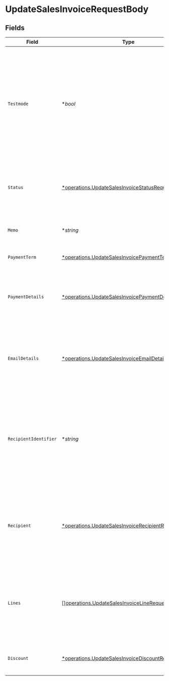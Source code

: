 # UpdateSalesInvoiceRequestBody


## Fields

| Field                                                                                                                                                                                                                                                                                                | Type                                                                                                                                                                                                                                                                                                 | Required                                                                                                                                                                                                                                                                                             | Description                                                                                                                                                                                                                                                                                          | Example                                                                                                                                                                                                                                                                                              |
| ---------------------------------------------------------------------------------------------------------------------------------------------------------------------------------------------------------------------------------------------------------------------------------------------------- | ---------------------------------------------------------------------------------------------------------------------------------------------------------------------------------------------------------------------------------------------------------------------------------------------------- | ---------------------------------------------------------------------------------------------------------------------------------------------------------------------------------------------------------------------------------------------------------------------------------------------------- | ---------------------------------------------------------------------------------------------------------------------------------------------------------------------------------------------------------------------------------------------------------------------------------------------------- | ---------------------------------------------------------------------------------------------------------------------------------------------------------------------------------------------------------------------------------------------------------------------------------------------------- |
| `Testmode`                                                                                                                                                                                                                                                                                           | **bool*                                                                                                                                                                                                                                                                                              | :heavy_minus_sign:                                                                                                                                                                                                                                                                                   | Most API credentials are specifically created for either live mode or test mode. For organization-level credentials<br/>such as OAuth access tokens, you can enable test mode by setting `testmode` to `true`.<br/><br/>Test entities cannot be retrieved when the endpoint is set to live mode, and vice versa. | false                                                                                                                                                                                                                                                                                                |
| `Status`                                                                                                                                                                                                                                                                                             | [*operations.UpdateSalesInvoiceStatusRequest](../../models/operations/updatesalesinvoicestatusrequest.md)                                                                                                                                                                                            | :heavy_minus_sign:                                                                                                                                                                                                                                                                                   | The status for the invoice to end up in.<br/><br/>Dependent parameters: `paymentDetails` for `paid`, `emailDetails` for `issued` and `paid`.                                                                                                                                                         | paid                                                                                                                                                                                                                                                                                                 |
| `Memo`                                                                                                                                                                                                                                                                                               | **string*                                                                                                                                                                                                                                                                                            | :heavy_minus_sign:                                                                                                                                                                                                                                                                                   | A free-form memo you can set on the invoice, and will be shown on the invoice PDF.                                                                                                                                                                                                                   | An updated memo!                                                                                                                                                                                                                                                                                     |
| `PaymentTerm`                                                                                                                                                                                                                                                                                        | [*operations.UpdateSalesInvoicePaymentTermRequest](../../models/operations/updatesalesinvoicepaymenttermrequest.md)                                                                                                                                                                                  | :heavy_minus_sign:                                                                                                                                                                                                                                                                                   | The payment term to be set on the invoice.                                                                                                                                                                                                                                                           | 30 days                                                                                                                                                                                                                                                                                              |
| `PaymentDetails`                                                                                                                                                                                                                                                                                     | [*operations.UpdateSalesInvoicePaymentDetailsRequest](../../models/operations/updatesalesinvoicepaymentdetailsrequest.md)                                                                                                                                                                            | :heavy_minus_sign:                                                                                                                                                                                                                                                                                   | Used when setting an invoice to status of `paid`, and will store a payment that fully pays the invoice with the<br/>provided details. Required for `paid` status.                                                                                                                                    |                                                                                                                                                                                                                                                                                                      |
| `EmailDetails`                                                                                                                                                                                                                                                                                       | [*operations.UpdateSalesInvoiceEmailDetailsRequest](../../models/operations/updatesalesinvoiceemaildetailsrequest.md)                                                                                                                                                                                | :heavy_minus_sign:                                                                                                                                                                                                                                                                                   | Used when setting an invoice to status of either `issued` or `paid`. Will be used to issue the invoice to the<br/>recipient with the provided `subject` and `body`. Required for `issued` status.                                                                                                    |                                                                                                                                                                                                                                                                                                      |
| `RecipientIdentifier`                                                                                                                                                                                                                                                                                | **string*                                                                                                                                                                                                                                                                                            | :heavy_minus_sign:                                                                                                                                                                                                                                                                                   | An identifier tied to the recipient data. This should be a unique value based on data your system contains,<br/>so that both you and us know who we're referring to. It is a value you provide to us so that recipient management<br/>is not required to send a first invoice to a recipient.        | customer-xyz-0123                                                                                                                                                                                                                                                                                    |
| `Recipient`                                                                                                                                                                                                                                                                                          | [*operations.UpdateSalesInvoiceRecipientRequest](../../models/operations/updatesalesinvoicerecipientrequest.md)                                                                                                                                                                                      | :heavy_minus_sign:                                                                                                                                                                                                                                                                                   | The recipient object should contain all the information relevant to create an invoice for an intended<br/>recipient. This data will be stored, updated, and re-used as appropriate, based on the `recipientIdentifier`.                                                                              |                                                                                                                                                                                                                                                                                                      |
| `Lines`                                                                                                                                                                                                                                                                                              | [][operations.UpdateSalesInvoiceLineRequest](../../models/operations/updatesalesinvoicelinerequest.md)                                                                                                                                                                                               | :heavy_minus_sign:                                                                                                                                                                                                                                                                                   | Provide the line items for the invoice. Each line contains details such as a description of the item<br/>ordered and its price.<br/><br/>All lines must have the same currency as the invoice.                                                                                                       |                                                                                                                                                                                                                                                                                                      |
| `Discount`                                                                                                                                                                                                                                                                                           | [*operations.UpdateSalesInvoiceDiscountRequest](../../models/operations/updatesalesinvoicediscountrequest.md)                                                                                                                                                                                        | :heavy_minus_sign:                                                                                                                                                                                                                                                                                   | The discount to be applied to the entire invoice, possibly on top of the line item discounts.                                                                                                                                                                                                        |                                                                                                                                                                                                                                                                                                      |